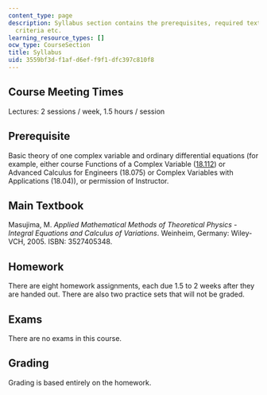 ```yaml
---
content_type: page
description: Syllabus section contains the prerequisites, required textbook, grading
  criteria etc.
learning_resource_types: []
ocw_type: CourseSection
title: Syllabus
uid: 3559bf3d-f1af-d6ef-f9f1-dfc397c810f8
---
```


Course Meeting Times
--------------------

Lectures: 2 sessions / week, 1.5 hours / session

Prerequisite
------------

Basic theory of one complex variable and ordinary differential equations (for example, either course Functions of a Complex Variable ([18.112](/courses/18-112-functions-of-a-complex-variable-fall-2008)) or Advanced Calculus for Engineers (18.075) or Complex Variables with Applications (18.04)), or permission of Instructor.

Main Textbook
-------------

Masujima, M. _Applied Mathematical Methods of Theoretical Physics - Integral Equations and Calculus of Variations_. Weinheim, Germany: Wiley-VCH, 2005. ISBN: 3527405348.

Homework
--------

There are eight homework assignments, each due 1.5 to 2 weeks after they are handed out. There are also two practice sets that will not be graded.

Exams
-----

There are no exams in this course.

Grading
-------

Grading is based entirely on the homework.